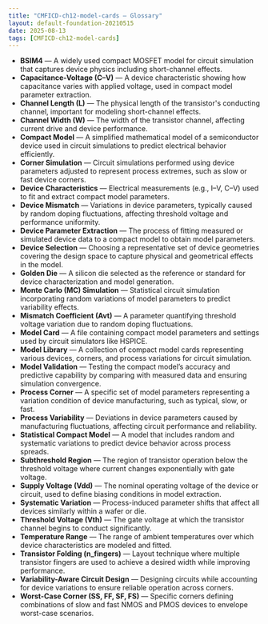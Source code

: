 ```yaml
---
title: "CMFICD-ch12-model-cards — Glossary"
layout: default-foundation-20210515
date: 2025-08-13
tags: [CMFICD-ch12-model-cards]
---
```


- **BSIM4** — A widely used compact MOSFET model for circuit simulation that captures device physics including short-channel effects.  
- **Capacitance-Voltage (C–V)** — A device characteristic showing how capacitance varies with applied voltage, used in compact model parameter extraction.  
- **Channel Length (L)** — The physical length of the transistor's conducting channel, important for modeling short-channel effects.  
- **Channel Width (W)** — The width of the transistor channel, affecting current drive and device performance.  
- **Compact Model** — A simplified mathematical model of a semiconductor device used in circuit simulations to predict electrical behavior efficiently.  
- **Corner Simulation** — Circuit simulations performed using device parameters adjusted to represent process extremes, such as slow or fast device corners.  
- **Device Characteristics** — Electrical measurements (e.g., I–V, C–V) used to fit and extract compact model parameters.  
- **Device Mismatch** — Variations in device parameters, typically caused by random doping fluctuations, affecting threshold voltage and performance uniformity.  
- **Device Parameter Extraction** — The process of fitting measured or simulated device data to a compact model to obtain model parameters.  
- **Device Selection** — Choosing a representative set of device geometries covering the design space to capture physical and geometrical effects in the model.  
- **Golden Die** — A silicon die selected as the reference or standard for device characterization and model generation.  
- **Monte Carlo (MC) Simulation** — Statistical circuit simulation incorporating random variations of model parameters to predict variability effects.  
- **Mismatch Coefficient (Avt)** — A parameter quantifying threshold voltage variation due to random doping fluctuations.  
- **Model Card** — A file containing compact model parameters and settings used by circuit simulators like HSPICE.  
- **Model Library** — A collection of compact model cards representing various devices, corners, and process variations for circuit simulation.  
- **Model Validation** — Testing the compact model’s accuracy and predictive capability by comparing with measured data and ensuring simulation convergence.  
- **Process Corner** — A specific set of model parameters representing a variation condition of device manufacturing, such as typical, slow, or fast.  
- **Process Variability** — Deviations in device parameters caused by manufacturing fluctuations, affecting circuit performance and reliability.  
- **Statistical Compact Model** — A model that includes random and systematic variations to predict device behavior across process spreads.  
- **Subthreshold Region** — The region of transistor operation below the threshold voltage where current changes exponentially with gate voltage.  
- **Supply Voltage (Vdd)** — The nominal operating voltage of the device or circuit, used to define biasing conditions in model extraction.  
- **Systematic Variation** — Process-induced parameter shifts that affect all devices similarly within a wafer or die.  
- **Threshold Voltage (Vth)** — The gate voltage at which the transistor channel begins to conduct significantly.  
- **Temperature Range** — The range of ambient temperatures over which device characteristics are modeled and fitted.  
- **Transistor Folding (n_fingers)** — Layout technique where multiple transistor fingers are used to achieve a desired width while improving performance.  
- **Variability-Aware Circuit Design** — Designing circuits while accounting for device variations to ensure reliable operation across corners.  
- **Worst-Case Corner (SS, FF, SF, FS)** — Specific corners defining combinations of slow and fast NMOS and PMOS devices to envelope worst-case scenarios.
